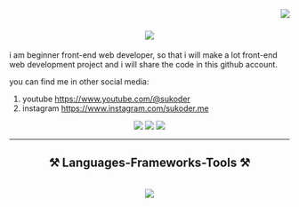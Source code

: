 <img align="right" src="https://visitor-badge.laobi.icu/badge?page_id=suhri-wrk.visitor-badge" />

<h1 align="center">
    <img src="https://readme-typing-svg.herokuapp.com/?font=Righteous&size=35&center=true&vCenter=true&width=500&height=70&duration=4000&lines=Hi+There!+👋;+I'm+Suhri!;" />
</h1>

i am beginner front-end web developer, so that i will make a lot front-end web development project and i will share the code in this github account. 

you can find me in other social media:
1. youtube https://www.youtube.com/@sukoder
2. instagram https://www.instagram.com/sukoder.me


<div align="center"> 
  <a> <!-- <a href="mailto:pedro.sales.muniz@gmail.com"> -->
    <img src="https://img.shields.io/badge/Gmail-333333?style=for-the-badge&logo=gmail&logoColor=red" />
  </a>
  <a>  <!-- a href="https://linkedin.com/in/pedro-sales-muniz" target="_blank"> -->
    <img src="https://img.shields.io/badge/LinkedIn-0077B5?style=for-the-badge&logo=linkedin&logoColor=white" target="_blank" />
  </a>
  <a> <!-- <a href="https://salesp07.github.io" target="_blank"> --->
     <img src="https://img.shields.io/badge/Portfolio-FF5722?style=for-the-badge&logo=todoist&logoColor=white" target="_blank" /> <!-- sqlite, safari, google-chrome are other good icon options -->
  </a>
</div>

 <hr/>
 
<h2 align="center">⚒️ Languages-Frameworks-Tools ⚒️</h2>
<br/>
<div align="center">
    <img src="https://skillicons.dev/icons?i=html,css,javascript,typescript,vscode,git,github,react,bootstrap,tailwind,python" />
</div>



<!--
**suhri-wrk/suhri-wrk** is a ✨ _special_ ✨ repository because its `README.md` (this file) appears on your GitHub profile.

Here are some ideas to get you started:

- 🔭 I’m currently working on ...
- 🌱 I’m currently learning ...
- 👯 I’m looking to collaborate on ...
- 🤔 I’m looking for help with ...
- 💬 Ask me about ...
- 📫 How to reach me: ...
- 😄 Pronouns: ...
- ⚡ Fun fact: ...
-->
